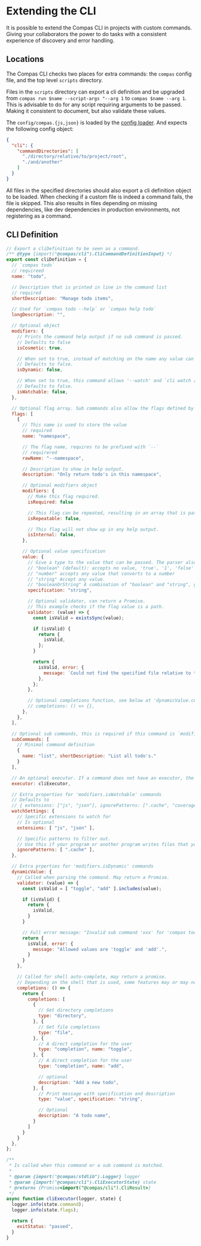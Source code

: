 # Extending the CLI

It is possible to extend the Compas CLI in projects with custom commands. Giving
your collaborators the power to do tasks with a consistent experience of
discovery and error handling.

## Locations

The Compas CLI checks two places for extra commands: the `compas` config file,
and the top level `scripts` directory.

Files in the `scripts` directory can export a cli definition and be upgraded
from `compas run $name --script-args "--arg 1` to `compas $name --arg 1`. This
is advisable to do for any script requiring arguments to be passed. Making it
consistent to document, but also validate these values.

The `config/compas.{js,json}` is loaded by the
[config loader](/features/config-files.html#config-loader). And expects the
following config object:

```json
{
  "cli": {
    "commandDirectories": [
      "./directory/relative/to/project/root",
      "./and/another"
    ]
  }
}
```

All files in the specified directories should also export a cli definition
object to be loaded. When checking if a custom file is indeed a command fails,
the file is skipped. This also results in files depending on missing
dependencies, like dev dependencies in production environments, not registering
as a command.

## CLI Definition

```js
// Export a cliDefinition to be seen as a command.
/** @type {import("@compas/cli").CliCommandDefinitionInput} */
export const cliDefinition = {
  // `compas todo`
  // requireed
  name: "todo",

  // Description that is printed in line in the command list
  // required
  shortDescription: "Manage todo items",

  // Used for `compas todo --help` or `compas help todo`
  longDescription: "",

  // Optional object
  modifiers: {
    // Prints the command help output if no sub command is passed.
    // Defaults to false
    isCosmetic: true,

    // When set to true, instead of matching on the name any value can be passed, i.e `compas run generate`, `compas run foo`.
    // Defaults to false.
    isDynamic: false,

    // When set to true, this command allows '--watch' and `cli watch [command.name]`, see 'watchSettings' below, to tune the behaviour.
    // Defaults to false.
    isWatchable: false,
  },

  // Optional flag array. Sub commands also allow the flags defined by their parents.
  flags: [
    {
      // This name is used to store the value
      // required
      name: "namespace",

      // The flag name, requires to be prefixed with `--`
      // requirered
      rawName: "--namespace",

      // Description to show in help output.
      description: "Only return todo's in this namespace",

      // Optional modifiers object
      modifiers: {
        // Make this flag required.
        isRequired: false

        // This flag can be repeated, resulting in an array that is passed to the executor.
        isRepeatable: false,

        // This flag will not show up in any help output.
        isInternal: false,
      },

      // Optional value specification
      value: {
        // Give a type to the value that can be passed. The parser also does the conversion.
        // "boolean" (default): accepts no value, 'true', '1', 'false' and '0'.
        // "number" accepts any value that converts to a number
        // "string" Accept any value.
        // "booleanOrString" A combination of "boolean" and "string", giving the "boolean" parser precedence.
        specification: "string",

        // Optional validator, can return a Promise.
        // This example checks if the flag value is a path.
        validator: (value) => {
          const isValid = existsSync(value);

          if (isValid) {
            return {
              isValid,
            };
          }

          return {
            isValid, error: {
              message: `Could not find the specified file relative to the current working directory. Make sure it exists.`,
            },
          };
        },

        // Optional completions function, see below at 'dynamicValue.completions'.
        // completions: () => {},
      },
    },
  ],

  // Optional sub commands, this is required if this command is `modifiers.isCosmetic`.
  subCommands: [
    // Minimal command definition
    {
      name: "list", shortDescription: "List all todo's."
    }
  ],

  // An optional executor. If a command does not have an executor, the executor of it's (recursive) parent is used.
  executor: cliExecutor,

  // Extra properties for 'modifiers.isWatchable' commands
  // Defaults to
  // { extensions: ["js", "json"], ignorePatterns: [".cache", "coverage", "node_modules"], }
  watchSettings: {
    // Specific extensions to watch for
    // Is optional
    extensions: [ "js", "json" ],

    // Specific patterns to filter out.
    // Use this if your program or another program writes files that you don't want this command to be restarted for.
    ignorePatterns: [ ".cache" ],
  },

  // Extra prperties for 'modifiers.isDynamic' commands
  dynamicValue: {
    // Called when parsing the command. May return a Promise.
    validator: (value) => {
      const isValid = [ "toggle", "add" ].includes(value);

      if (isValid) {
        return {
          isValid,
        }
      }

      // Full error message: "Invalid sub command 'xxx' for 'compas todo'. Allowed values are 'toggle' and 'add'.
      return {
        isValid, error: {
          message: "Allowed values are 'toggle' and 'add'.",
        }
      }
    },

    // Called for shell auto-complete, may return a promise.
    // Depending on the shell that is used, some features may or may not work.
    completions: () => {
      return {
        completions: [
          {
            // Get directory completions
            type: "directory",
          }, {
            // Get file completions
            type: "file",
          }, {
            // A direct completion for the user
            type: "completion", name: "toggle",
          }, {
            // A direct completion for the user
            type: "completion", name: "add",

            // optional
            description: "Add a new todo",
          }, {
            // Print message with specification and description
            type: "value", specification: "string",

            // Optional
            description: "A todo name",
          }
        ]
      }
    }
  },
};

/**
 * Is called when this command or a sub command is matched.
 *
 * @param {import("@compas/stdlib").Logger} logger
 * @param {import("@compas/cli").CliExecutorState} state
 * @returns {Promise<import("@compas/cli").CliResult>}
 */
async function cliExecutor(logger, state) {
  logger.info(state.command);
  logger.info(state.flags);

  return {
    exitStatus: "passed",
  }
}
```
